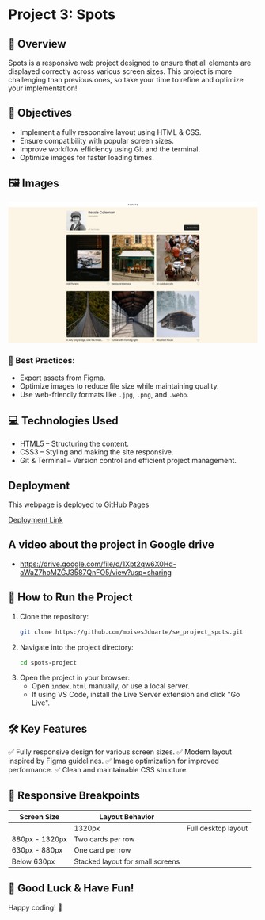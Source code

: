 # Project 3: Spots

## 📌 Overview

Spots is a responsive web project designed to ensure that all elements are displayed correctly across various screen sizes. This project is more challenging than previous ones, so take your time to refine and optimize your implementation!

## 🎯 Objectives

- Implement a fully responsive layout using HTML & CSS.
- Ensure compatibility with popular screen sizes.
- Improve workflow efficiency using Git and the terminal.
- Optimize images for faster loading times.

## 🖼️ Images

![sreenshot](./images/image.png)

### 🔹 Best Practices:

- Export assets from Figma.
- Optimize images to reduce file size while maintaining quality.
- Use web-friendly formats like `.jpg`, `.png`, and `.webp`.

## 💻 Technologies Used

- HTML5 – Structuring the content.
- CSS3 – Styling and making the site responsive.
- Git & Terminal – Version control and efficient project management.

## Deployment

This webpage is deployed to GitHub Pages

[Deployment Link](https://moisesjduarte.github.io/se_project_spots/)

## A video about the project in Google drive

- https://drive.google.com/file/d/1Xpt2qw6X0Hd-aWaZ7hoMZGJ3587QnFO5/view?usp=sharing

## 🚀 How to Run the Project

1. Clone the repository:
   ```sh
   git clone https://github.com/moisesJduarte/se_project_spots.git
   ```
2. Navigate into the project directory:
   ```sh
   cd spots-project
   ```
3. Open the project in your browser:
   - Open `index.html` manually, or use a local server.
   - If using VS Code, install the Live Server extension and click "Go Live".

## 🛠️ Key Features

✅ Fully responsive design for various screen sizes. ✅ Modern layout inspired by Figma guidelines. ✅ Image optimization for improved performance. ✅ Clean and maintainable CSS structure.

## 📌 Responsive Breakpoints

| Screen Size    | Layout Behavior                  |                     |
| -------------- | -------------------------------- | ------------------- |
|                | 1320px                           | Full desktop layout |
| 880px - 1320px | Two cards per row                |                     |
| 630px - 880px  | One card per row                 |                     |
| Below 630px    | Stacked layout for small screens |                     |

## 🎉 Good Luck & Have Fun!

Happy coding! 🚀
